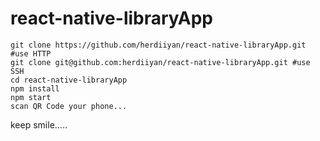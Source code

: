 # react-native-libraryApp

```
git clone https://github.com/herdiiyan/react-native-libraryApp.git #use HTTP
git clone git@github.com:herdiiyan/react-native-libraryApp.git #use SSH
cd react-native-libraryApp
npm install
npm start
scan QR Code your phone...
```
keep smile.....
